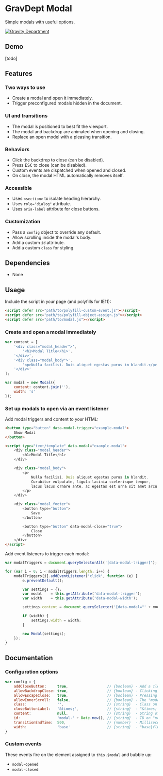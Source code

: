 # GravDept Modal

Simple modals with useful options.

[![Gravity Department](http://gravitydept.com/_themes/gravdept/img/logo-footer.png)](http://gravitydept.com/)

## Demo

[todo]

## Features

### Two ways to use

- Create a modal and open it immediately.
- Trigger preconfigured modals hidden in the document.

### UI and transitions

- The modal is positioned to best fit the viewport.
- The modal and backdrop are animated when opening and closing.
- Replace an open model with a pleasing transition.

### Behaviors

- Click the backdrop to close (can be disabled).
- Press <kbd>ESC</kbd> to close (can be disabled).
- Custom events are dispatched when opened and closed.
- On close, the modal HTML automatically removes itself.

### Accessible

- Uses `<section>` to isolate heading hierarchy.
- Uses `role="dialog"` attribute.
- Uses `aria-label` attribute for close buttons.

### Customization

- Pass a `config` object to override any default.
- Allow scrolling inside the modal's body.
- Add a custom `id` attribute.
- Add a custom `class` for styling.

## Dependencies

- None

## Usage

Include the script in your page (and polyfills for IE11):

```html
<script defer src="path/to/polyfill-custom-event.js"></script>
<script defer src="path/to/polyfill-object-assign.js"></script>
<script defer src="path/to/modal.js"></script>
```

### Create and open a modal immediately

```javascript
var content = [
    '<div class="modal_header">',
        '<h1>Modal Title</h1>',
    '</div>',
    '<div class="modal_body">',
        '<p>Nulla facilisi. Duis aliquet egestas purus in blandit.</p>',
    '</div>'
];

var modal = new Modal({
    content: content.join(''),
    width: 's'
});
```

### Set up modals to open via an event listener

Add modal triggers and content to your HTML:

```html
<button type="button" data-modal-trigger="example-modal">
    Show Modal
</button>

<script type="text/template" data-modal="example-modal">
    <div class="modal_header">
        <h1>Modal Title</h1>
    </div>

    <div class="modal_body">
        <p>
            Nulla facilisi. Duis aliquet egestas purus in blandit.
            Curabitur vulputate, ligula lacinia scelerisque tempor,
            lacus lacus ornare ante, ac egestas est urna sit amet arcu.
        </p>
    </div>

    <div class="modal_footer">
        <button type="button">
            Save
        </button>

        <button type="button" data-modal-close="true">
            Close
        </button>
    </div>
</script>
```

Add event listeners to trigger each modal:

```javascript
var modalTriggers = document.querySelectorAll('[data-modal-trigger]');

for (var i = 0; i < modalTriggers.length; i++) {
    modalTriggers[i].addEventListener('click', function (e) {
        e.preventDefault();

        var settings = {};
        var modal    = this.getAttribute('data-modal-trigger');
        var width    = this.getAttribute('data-modal-width');

        settings.content = document.querySelector('[data-modal="' + modal + '"]').innerHTML;

        if (width) {
            settings.width = width;
        }

        new Modal(settings);
    });
}
```

## Documentation

### Configuration options

```javascript
var config = {
    addCloseButton:     true,                  // {boolean} - Add a close link to the modal.
    allowBackdropClose: true,                  // {boolean} - Clicking the backdrop will close the modal.
    allowEscapeClose:   true,                  // {boolean} - Pressing "ESC" will close the modal.
    allowInnerScroll:   false,                 // {boolean} - The "modal_body" will be scrollable.
    class:              '',                    // {string}  - Class on "modal" element.
    closeButtonLabel:   '&times;',             // {string}  - "&times;|Close" - Label for the "close" link.
    content:            null,                  // {string}  - String of HTML content to render in the modal.
    id:                 'modal-' + Date.now(), // {string}  - ID on "modal" element.
    transitionEndTime:  500,                   // {number}  - Milliseconds for the modal transition to complete (duration + delay) as set in CSS.
    width:              'base'                 // {string}  - "base|fluid|s|l" - Max width of the modal.
}
```

### Custom events

These events fire on the element assigned to `this.$modal` and bubble up:

- `modal-opened`
- `modal-closed`

